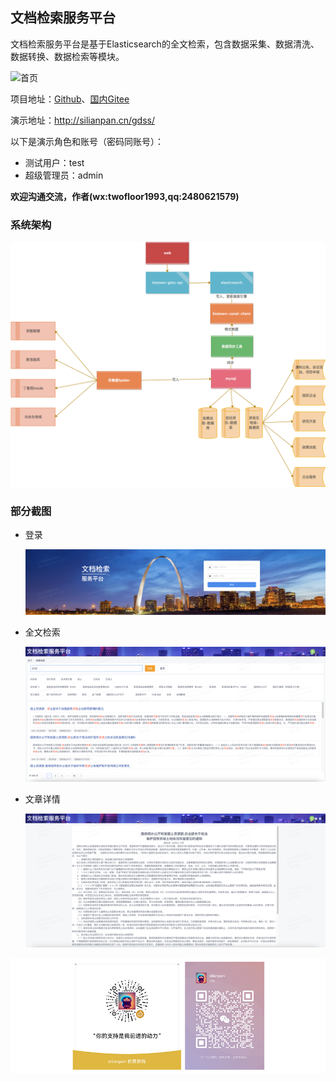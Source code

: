 ## 文档检索服务平台

文档检索服务平台是基于Elasticsearch的全文检索，包含数据采集、数据清洗、数据转换、数据检索等模块。

![首页](img/首页.png)

项目地址：[Github](https://github.com/silianpan/gdss-web)、[国内Gitee](https://gitee.com/twofloor/gdss-web)

演示地址：http://silianpan.cn/gdss/

以下是演示角色和账号（密码同账号）：

* 测试用户：test
* 超级管理员：admin

**欢迎沟通交流，作者(wx:twofloor1993,qq:2480621579)**

### 系统架构

![系统架构](./img/系统架构.png)

### 部分截图

* 登录

  ![登录](./img/登录.png)

* 全文检索

  ![全文检索](./img/全文检索.png)

* 文章详情

  ![文章详情](./img/文章详情.png)



![技术支持](img/技术支持.png)

